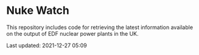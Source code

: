 # Nuke Watch

This repository includes code for retrieving the latest information available on the output of EDF nuclear power plants in the UK.

Last updated: 2021-12-27 05:09